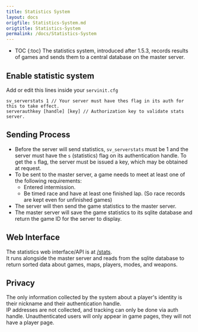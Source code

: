 ```yaml
---
title: Statistics System
layout: docs
origfile: Statistics-System.md
origtitle: Statistics-System
permalink: /docs/Statistics-System
---
```

* TOC
{:toc}
The statistics system, introduced after 1.5.3, records results of games and sends them to a central database on the master server.

## Enable statistic system
Add or edit this lines inside your `servinit.cfg`
```
sv_serverstats 1 // Your server must have thes flag in its auth for this to take effect.
serverauthkey [handle] [key] // Authorization key to validate stats server.
```
## Sending Process
- Before the server will send statistics, `sv_serverstats` must be 1 and the server must have the `s` (statistics) flag on its authentication handle. To get the `s` flag, the server must be issued a key, which may be obtained at request.
- To be sent to the master server, a game needs to meet at least one of the following requirements:
    - Entered intermission.
    - Be timed race and have at least one finished lap. (So race records are kept even for unfinished games)
- The server will then send the game statistics to the master server.
- The master server will save the game statistics to its sqlite database and return the game ID for the server to display.

## Web Interface
The statistics web interface/API is at [/stats](/stats).  
It runs alongside the master server and reads from the sqlite database to return sorted data about games, maps, players, modes, and weapons.

## Privacy
The only information collected by the system about a player's identity is their nickname and their authentication handle.  
IP addresses are not collected, and tracking can only be done via auth handle. Unauthenticated users will only appear in game pages, they will not have a player page.
